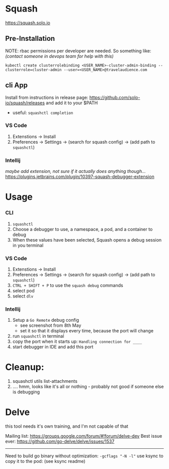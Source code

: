 # Squash

https://squash.solo.io

## Pre-Installation

NOTE: rbac permissions per developer are needed. So something like: _(contact someone in devops team for help with this)_
```
kubectl create clusterrolebinding <USER_NAME>-cluster-admin-binding --clusterrole=cluster-admin --user=<USER_NAME>@travelaudience.com
```

## cli App
Install from instructions in release page: https://github.com/solo-io/squash/releases
 and add it to your $PATH
- useful: `squashctl completion`

### VS Code
1. Extenstions -> Install
2. Preferences -> Settings -> (search for squash config) -> (add path to `squashctl`)

### Intellij
_maybe add extension, not sure if it actually does anything though..._
https://plugins.jetbrains.com/plugin/10397-squash-debugger-extension


# Usage

### CLI
1. `squashctl`
2. Choose a debugger to use, a namespace, a pod, and a container to debug
3. When these values have been selected, Squash opens a debug session in you terminal

### VS Code
1. Extenstions -> Install
2. Preferences -> Settings -> (search for squash config) -> (add path to `squashctl`)
3. `CTRL + SHIFT + P` to use the `squash debug` commands
4. select pod
5. select `dlv`


### Intellij
1. Setup a `Go Remote` debug config
	- see screenshot from 8th May
	- set it so that it displays every time, because the port will change
2. run `squashctl` in terminal
3. copy the port when it starts up: `Handling connection for ____`
4. start debugger in IDE and add this port


# Cleanup:
1. squashctl utils list-attachments
2. .... hmm, looks like it's all or nothing - probably not good if someone else is debugging


# Delve

this tool needs it's own training, and I'm not capable of that

Mailing list: https://groups.google.com/forum/#!forum/delve-dev
Best issue ever: https://github.com/go-delve/delve/issues/1537

-------------

Need to build go binary without optimization: `-gcflags "-N -l"`
use ksync to copy it to the pod: (see ksync readme)
